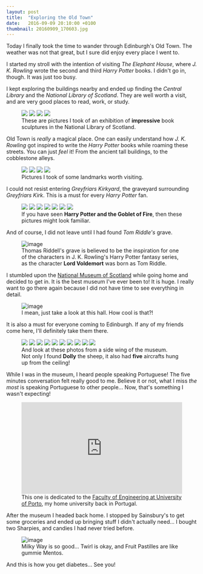 ```yaml
---
layout: post
title:  "Exploring the Old Town"
date:   2016-09-09 20:10:00 +0100
thumbnail: 20160909_170603.jpg
---
```


Today I finally took the time to wander through Edinburgh's Old Town. The weather was not that great, but I sure did enjoy every place I went to.

I started my stroll with the intention of visiting *The Elephant House*, where *J. K. Rowling* wrote the second and third *Harry Potter* books. I didn't go in, though. It was just too busy.

I kept exploring the buildings nearby and ended up finding the *Central Library* and the *National Library of Scotland*. They are well worth a visit, and are very good places to read, work, or study.

<figure>
	<div class="galleria">
		<img src="https://lh3.googleusercontent.com/PR2ZzySk9IiuMzgZ-Zg2WJAgw9WhhSX-ZEFqxWJniKn5PkOpUtL-JMvXqjokqXtwvyvwaqFsF70Wx6m62ujl9SpHkCgh0FAg2iK3ijRQZcXGrYDHT8teUIlfD8yPmoAng7S82eZmmk-x8VuUVARigAVjTiLcBo8Krp1RWiq0qu-V0DrnI-NAOI-Q1jykl2Ugv3Qln7pOYWfsNK9Q-j6FNM_dlY0XDtCjzS98309x1k1vwxzxTp6DBGP2a_aV2r5j-u78fLXqwgHEkc_0vgpkvms_P7JtpDiuGd4wREu7dRl3r28kJmLbYBtJBAoCHABd9shNS89vJz_CEOhjhJNDCMybq49TjMppvKBlNXvJLiO32WVB8UV87uOpSh7Ds3sW37LpfoDYx2n3ysLnD0B1VrgJH9_3tevmWoOU9Hqq_-QG39-3VkPd7ql7t4FPGQVw4THSb4NZ1dsxd1xjwPirS52KFUkXMbP9tX2glxIyFcXFMGZs7X-LAzrUvdcApgBBPb1NyJlMBosjMAWJOKSDkI2PE-9K4wu955sn1xsIBKtXFZxvsx8_i9MK85wdCD9zr2CRqpHX-vDQmxtiMoEMtVgsLUkrzA8yIyDWtIGRRvaZgcUN=w1898-h1423-no">
		<img src="https://lh3.googleusercontent.com/N0Pkn1kBTK3Mi7kRgziQptxJpQrRBRRBBz95REyfBPelpAFyX4ZY8s_FUV_HFb3HNXFyWVeVABpH4dh2LIpKHp3AwM_BcpakqYRsTjqlKBHMSc6hfZRXQLz_ELOV88pNTdAO6oRWsC-UwvON7bzlH1soWhfG2Vv3nOGbUZFgyLJYqVCJ_JO-FQ0D95f70dnNb-jeXVmzH4-sdC0YaQXwaDrd-X5eNNJDrLin-KyZXO4X64VPKilBpIwS5a0-Ta-tzzOp35UVXTMh6i2RHVtyyAKBlXuRu-NHfzuH0xHGoIstiXuEUm404aZIEXGsSy1BehVB01xWDhrV3DanXtGecFV1ak5ZogHRcd3Ah2KxWCStnwVICp6--rpriwf_iwFdVZRWFvxmA5yjHiqNA0RPPw7-eBs6-7Tdx0yt7QvbEz3BoJBr1w6ozy_MdIAHhOvwZ2bz8_j9xfkNAIJYbwlpXAUHjgdEbU14NqVbu9WDVXCfO76VYX77QrxdMPzgIA6HPAy1v6yDNFXqGp6nXsAgxRkMSbQzfhOcw18zoVTJL8gRIfokPQEKLl_Z0NTxMo2I91LPhY-3CivxYo93qquugaa3r6nnt-YJeVl0AT3vNDL3o-Th=w1898-h1423-no">
		<img src="https://lh3.googleusercontent.com/iiz0hyLqprEGvPRwmvxr9JzsYYmh0tERV_zRVm4HpQfXPVU0EFc_lq8cmUVny-WfSwAkXI2gOh1bVxU2nfHScDCSSNQcqYQxMnkDZXlEXX03QoEA033qHZSPpxNZ3O0FLE-eLLM3sCodNOsVZgGDzsedeJmGbjiDLOHJtbveYC_9IrEiP3sW2xWyiPdt9_L3FoCphqd13i8_FeYtIFpR_RX0BhgkdGEZaaU9gxjD1vHPGheUCXuBaeTqXy5d8aXNigmt2uVRbmISYhbQyGLNwC6WWCKxLjITK80LaWlAt_dqcrkb5funHz3MyjFpQoCIm2MoqfWSYayl0GXZrWkhzZ5OrbUTH6CoMWmEKH6XF4aFNaPanB_WZcmkVtslAGe79dvgI-ieCM0th27TtFa8ZEcGjlIJK0TkOI2XiDGZ0PrTXv9tjKocG64wdVM2nqiB3H4_CF2BXSRsrSgCTf-EDoDTe2hzLLALbkKAeoi3H9uEKTlsfldUkONCZNG5udFTl9al6vWNgFjpTkNQM4AH4KHuIOtV4qrUncZ65zrjyAPZcrP36sVBwMSpv-yFIKmciME-5FKKzU2Y4Hz3bnPj-CjZa4goPX1cXKkJXY3ETWCgkuoc=s1423-no">
		<img src="https://lh3.googleusercontent.com/P1o0saL1ULeEq0rPJ3beOwCx6rHke_CPej1rcgCZXy8bftpKp2PiEG5VSkr-v2u5o4R-SVpUk33dgTRdm_sE03-wV6OZ8NFVtT_6FEiTKRNyCH6Pu152bbPOvBfmg21BNY9kFF72McknyoEK67ZUD1pzmZUTMyrjAyTmhdOLQSAbqGy2eCXFIBEjp9bByX2v25a2hVwcVR2IP9a19xtPmPDCGIqomNeoDDjGAcR5MjZmeiKULFdcOvmUYJx9SCMMmU9umKYiSdWSqyC1D-PIJS_wx3e1p2ApWCjdJnyJZgVbAzhpD-X4g_o_dthD2Xf50aZ-MMdS0nCsCYFbqNX7Fa3fH2U8d9X95D-wxnuuybR_g053iQ2G-VbxfXqcotNOT7MAuAnT0h45yH4t883QF05Yd1mphEoCjYvH7krdyDiLSk1vpBxhTtIWQqjdI9YrmxCXLKZ3igdcnqxLzhotrujnkv3r7-XclIl9ZGRLoeKmOtMtLLur4ZsGsCQRehY0EOSMvaJba9eAyq8LkfjFWHOiEa1hSBAie3--OofsSfZVAkUb7UnAk2vvHAs1D7Uzx-RSGcZmuUwuROrFxgjiCj97_0qZIp5qyEzmiVM5nvdCK1vr=s1423-no">
	</div>
	<figcaption>
		These are pictures I took of an exhibition of <strong>impressive</strong> book sculptures in the National Library of Scotland.
	</figcaption>
</figure>

Old Town is *really* a magical place. One can easily understand how *J. K. Rowling* got inspired to write the *Harry Potter* books while roaming these streets. You can just *feel* it! From the ancient tall buildings, to the cobblestone alleys.

<figure>
	<div class="galleria">
		<img src="https://lh3.googleusercontent.com/wboTO3heKmN1-naOcxQLTsQBG-AVPBmaxw5Az354s6pi3s50dN2v_CGNPoupngg6leWcqUq60Rxkb4FYyB7BinsdA5P7mybsiArat5YZu5QheGNVEqEFqG4pwzKt9ne6YyvhK85s5o3Rl0D1adKOBuiWHkXeMbCOBZLI8RntlGrvPvas9gJnyT1sW2RaZBw_0qhmGcPBfezcAc_ylxmtnIawR_S4G9jP9qcUx8jEUpxDipQ9nLt7abgtL_11kvvl-bPZkhNFl9GSkBl1FPu2XloBHt_5BvihKHNlLa7AbrNtLlY5U-SrIK6XEOTs1XmZccU5tQBL-UIvQzbqKVNcDJwQMIQwPnim42NEYHEFQySXkHkb67qIf0KB3b3CQ_xz88zLb1DtC4lcKYUCT-XVd4MAr785hiRGaov7mL_IGou7Pca2MoYUpzn5i7hbfKoIBHv9GD2LLOm-9lKSWfK4Bumuw8POQ48ZMnBdz-qHlu7M1-LizRKsMwujMGpj14kE0OmERWoLLN9KVGBddSRNZ9c9prGL-Q06jqhtrHKDxUit6mUmQbaHERk2XhhzGU8_AJ6oAw_3zGRYpKFRsuXrN5FbN5aDmqYdUzvADVAgghSKXfXh=w1068-h1423-no"
		data-title="Victoria Street"
		data-description="J. K. Rowling's inspiration for Diagon alley">
		<img src="https://lh3.googleusercontent.com/VnSklT9WtXRTBMe5BypwIjEzySJqytqExzA7xDsjPXEf5XTmI-gHsGAXXGfcIQrHD_j7tf6tqZuF2jX2p4sqf_c_8OV6K2btCfqQtAZgvzcFqcz-vhOIjKqp4sUUm5ZMhQ-l6WBWawZxldYIcVp3HlztGRXNo5-GPUmVkkfyWbJhchCYH2T_V9TnWZS6-n_qU13hxxdJM7ZuKw23kl-HjUT2BqXx7R6K36DS-HNFAKL3fQUW3B6N49JzK6Rg6WhIILQL5NI8KOFfRWZFF68yhqtryggnczX7GbJ06alSwDkzs04BwUPL2NuS8YCYRPDokfdP9TzRlfQGmV1Qc_DCfZpv6PMvVGQvUNUSyQAhRQjcSR_lEgAXScmAjctlUfPOv8f7m1K3LYEtTynVMt00O8WC7Z207A5tvc4cpfPlixP3176rPhUc-jHCejoEyH6PKtiwk0d-RWlF61RzLs5m0rpq8WdUpFFbG3WQEKhzd1Pp2vIalElHBJLHImNQOqWYiWrxphkfPiFaxcd_8WEzLyWjkB0uU9OEIEsWH0ioy6DG86likTiUFdVkvFQoZvL_veJbK5wt3MiIUagNace85VWLmKcBhP5eb7FeoZAV4onhEvwS=w1155-h1538-no"
		data-title="The Hub"
		data-description="Located at the top of Edinburgh's Royal Mile, it is the home of the Edinburgh International Festival">
		<img src="https://lh3.googleusercontent.com/SyxIiR7QzFQreayLz5xlnKy3R4A27-pStyDVeo_dIeb-2nEiEefEJjkRbOheaF3dDrZlF1IHWDlJBke5U7k0a3TTYkndekZLpDeCPMoiSUbOxxB-HSLaeLuFL8Y6HjAwWw46_eTIWLNVPz0smeAuVrjn42WsR1_k0MHn4zr8a70WIJ-3XphqmKybmAoxphQDFilTE_A0Qfn2Lz0UPFz-GxLAWIsXlpLiq8sekfND88YiTcLndUI4AS8LhRVdL-VT-Klz-kik51u9GYgYNdeDS6McMu_oWVguZYIt-cAEdjkfl1WLo8coOmcwf-mrkRdqOdfhfD8LmzAhiteta9k0M_YyhOL5IrKqlsugilzq12S6YVvej20GVYH0kYbA4ba72xHUCGde4ZT1X9CUSFzPNfKii1eU3QSZNsYr3wFCrPpkAlSZTyULZK2Szi5CgowPldbgUIg0tJMIqnV6lHzEtmZzDPcBmc6RgcGNqDkloG04G49vBnwdbE3L2zI3ghKLVwnhlDWuudSFSUnsR2rnIqLrRyCrlzUi7sBgkcRt0WNI1EIKUc8YJretO8Bw0_ltGtXLXGZ_f7UjfUGsMNfTH3tie0qbqvIDbhIPJ8DaensfWRQT=w2050-h1538-no"
		data-title="St Giles' Cathedral"
		data-description="Also known as the High Kirk of Edinburgh, is the principal place of worship of the Church of Scotland in Edinburgh">
		<img src="https://lh3.googleusercontent.com/dgGg3kvc5gArmk8gYwfq0NOo9CS9L5mukW_l_uGK3ay_iy4117pb0qnM3Q4bfJedks3bL0lXVcKxJvjHBDph3ZM-3oN1cJ8JCWWR4cZv7WxE-ZQzwNvM3A1lN_llI2WltBebPE00faDSC8cun1PpcNEAHocDMwOcg1ncdplBKwc-evtNEGYrrUA6BBcM7TEjNxxzjdWGtGXsWKanD9V1-f94-pW4lHyszL1tIa9VLh80gTwp8vJ1fqx5OGox4YNU0z0KlpG7pfJfakZjCT3tLhsvUSSScdGJT6NkPhYczapAy_l29kIRgMhR4yTA1OegOmMsmcovSqc47t23OfgxM0U35dxDwifM0HHzPDqhkv8Et2ZM09Tn6b7wKY0uyMH3AQmr5jIO7xaEHy-Q7amXyAhaGx3E4fKc1MpGEpzrymaimQevgTpeVhVkjnP5Ai6DKlotAx-XEYKHihXpUN8jeoFe-iBIVklbZ1sLpVaNoRVvkSHp8x3PLRSsicRxdp6WzAUzjiiSb8AtFwgZVTDth3ABSb59cUDXhKTNU9m5O4pzkI33gOhwy5WCqLNxxmN177eQ2rPz6mCytjRsKxa3pmg3GKKQd38DqVc99VLopIT3Eg1u=w2053-h1538-no"
		data-title="Old College"
		data-description="A building of the University of Edinburgh, located on South Bridge.">
	</div>
	<figcaption>
		Pictures I took of some landmarks worth visiting.
	</figcaption>
</figure>

I could not resist entering *Greyfriars Kirkyard*, the graveyard surrounding *Greyfriars Kirk*. This is a must for every *Harry Potter* fan.

<figure>
	<div class="galleria">
		<img src="https://lh3.googleusercontent.com/N9QBiSRhPAP49hI768U60h2gwYs54nepAS8USJe7_ZMXlga7z8P86mEA_Z2uREpKBKHczXI9PoEKDshg8Ndzl6bcawRirqrnDbdh-wJDwazH-LR8S3uiTN5SQVlbK5QgRquDYyrwWNj26xAu7FPn14i7jIkoI47C6E8OJ3UvgflIoFNabqAZnYMqYVpBtdbHcCOzw9N-DSKm1xBBaFaTf7bFxNDB9tfkSJBr82NqtkxCqlh3C4HoZHxgxcxvavvNPfsPBfVArTtDjIwpcYVxwQl86CxR8PsOaoEwSEFajtVammDoBeGBvkaC75516MMnWCqHoX5LZIqo1CkmDybFum2RHXzoNdNNftAOEzkMnAMHlR_X9kpweE9EUQuUrMxvGpmjeeT-0MK3szojQhamOtGm6NvTSptsQXMwj_Iak-S9GlQZy-TX1pVw1Lw9pdR0CcItcr9Q08tR0Y2ZcS3MjrCIran6UH3IvNcOfiygA6e-ZBJlJ5nh5Hp23c1wqKEIht3p6qbDRMn_JbcRHyLjPwE5INdo7FVG-nMPuPgmajBFWaGVpnSqx0-acQiO29MyXws3fkp9ATc-QoaiGALuzMjL70rAVRCF10neCMzpc7CxAtjR=w2050-h1538-no">
		<img src="https://lh3.googleusercontent.com/UjJkK7t2OMIJ2xjMUXoIp0rNDVXqIWUkKLVfVjqbaUT4hqtESCezPDM4FF_hJARYls3BIrs_bSdYq17f_ow-g65N_rWaoO5IK1AY8ZsRnsgi0nyRwf3MGJXAwGMXffoIh0lvXF2HgzZvqyGK2Qz4rs6Ox8VEePaV1U28U2QBWolHqOeOE1uGTkS0Fqe_E5YiXczszCUmvUI1NeuGjkqwy7WXXeQtEYxzyUnJ_i_Cy6DQSMEUorv47EJ4XDi4XziVbXr9XyiC5RaYINR4XsAtfbEHgdI8WuKkc5PUnwj9dtIn-TrpyAnF1fZW74qamckmZBNs0SOYDW6rJ_MfXDQ65bogxXutYgZ_laF0Ma3fg7rJ2LPhgWAnkvunu5R2P7HHVVu4MwdS0l5NbideBSJYSltQ_miqhTHVkasUuEPiBJMmCYBQQsy7n4N0cirv7w7dzpArKLU1VMiHb9Pys6QXZFr9a8mYZnuIwhAJ1pZhENEX5Cz6pNoWxtnu3zEjeIfrA4OEoGvDAbedEIiNeG17DMt0pqgi4F0xQ1XrTsvtGu59hE7zugPL6PfRS3pry6ygpMr-ZDfaqGmUFb8hBvgnnoC9QQcGD9euqDWrLuiquK_gx6TQ=w2050-h1538-no">
		<img src="https://lh3.googleusercontent.com/2gy1vHMXZAHhH36uTWNjaVRsh_lyenm-NW3Dcxma9J8kvXMGHbBfkyU1nnFkqmXtqTlWGpBLsc2QYZ4sQlJKsy6YHtcshPWuR8CCVpla-mDfWQPMQWUgtvSFx-btIhKr7RzjNI2of4h6lJDrKBixJ-14_OyBli6SvYhHWQaBDYFNxGbFxosSZnBPMVedl46RR7evytIhgGV-Pl0UukP5odlUrZXwOtEDachfeHquOrCv3ZLfsOwJXPDi_NjAaWuKs9i9C-GxsjOozzniU52CL6tGLGZr193L7hNawSbLLJRccY7B58M8FtwUp5QF9Fd1VZH3Gq_KbT_WQG9Eg6TKinj3s4YwpBbuSJNhV6cprUxQrOqG4-V6bPWAVGg-ZdA3BJj5whkO7gnXNRfIzYefiU3QUtOwF_ZCk2iULFRRHEJtZ7QaSFHPFAW-SSfI9BS9V5x1mPGVmSjMQWFcbQWN--rSNpeWiFxsNJkZ3UD1pH1j_uNjCpxjudyhhrZYI_xc4KSlWg5MRguOMJFX_EBjvSzKMqbd1RIM6yMN8E6sIdjpJHb_CJZBgHzwcJi5SnvuCuRIufwBRF5JwH6cISnHPxkWBhryaU_HbTYUm5KQbcO1FkcG=w2050-h1538-no">
		<img src="https://lh3.googleusercontent.com/HJ8j6ysyr2BkLxoLbBQXSdRFVPMsB2pLaigGMTkTy8XgBdh7KYVuYiJ6_CWlWADGl_jNb3IgFTuFp9l9Jl704kSSxcymYInsjpVatZCF-y8K47fpA478rgd0OnUsX3IXlUcTCu8zQ3FjadHB3zVONmacByaXDtLstzyxy3BnYsXhzQukTdHE25295x8OJ-pFQB1gGzOrCsJyazcez3E_JeNW7vNBXvz8FpyvDZXC4EEQcZf0CJcqWrBnnpSmDmICjzz3NJtCyJhVDDmStZx_fV_941tsxmkdZxqDDJGtRVuAifs_7JGIoSbQOPRgyonm2YW4o5Xvu8vRVFvjTcVdAV3vZL329e_eiRpycNYW_6mUASdUgpo-m4GiP7OxeVF1iPwRo4vg1xFq4to8cGuAY2UfiNBj89CwRDycYpZT6KYzM-I14XdN-5ixHX-dUrxOYSkPk3AJzwDS__6H6Hct7TuLC0s93oWazQLjaJwj-aSNQpydLjJQ-k1JVrIEG4maqv8akgNe9JfR7JT4qNfceUr5OoddDC3DVdR-hg-Q2aUu0RO8XT9Vd9Yn3SzQfSiqJ0VJqEY3fHQX1GpRcnFSrSSIUOZavVvEc8MV401Jo7oyoGeG=w2050-h1538-no">
		<img src="https://lh3.googleusercontent.com/zyZJqGqg_JPD-IEouPQrjl7K9ZrKUde6ClgVko4X4rrckLd6ug_3VuEMFXWrMm4KlTXnyfcsAjsnv_4OXev4j7bogzSpRrDeW9FPs6inxPpYnQvoehU2c9K-7wv3xBdu20sEE995IziuzlpN2wd0NMIl5EdrC_55sytqcpeCFIMTCbrM29Yfbi1GyqJIRnoZ_5wqM2Y8gXRczUkadJq4pIjV3ZFsaTJrzIGuhjTE6v58YBEB9TXNrMV9x-4XFwCMM0-1lWWvOCQ_O3iCbz2DOl01UP9E7HWXQJya-6YcS60q1WwzJUE0x_2fyoiOfve_P6HSxhZ0MYT5gTftuQnL6zMt2NhjYJPQeQLYXmnsli9b9qAtB6TFsyu85xsFZZFGjYwB8tL3Zfdvs-02Skia5mcbUrxw_0YXj5ENXyjcOpsNIp2X9v353sKvLX3FP731kt4Au-6ZhhaMxpXe-SDY5okJhwA8Z1mLWN9YwuoJCq0sKoL9i8CEs2VU1GX3DLlwHWU4i2XO65egdWpGFUCt13F8ts69Fw1x5Zm1NOHTeS5WYyOyUZhrwBvrg5dq-kzuftgYhSfctsqbI-PmZaakuV6_rSgnBBVwzqt-VkFoBbEexOfc=w2050-h1538-no">
		<img src="https://lh3.googleusercontent.com/66FHen102acuU5JDYZpZKMmEdx_xFAzp-i9b_XtPF2wzIwDdL2A6MccCuBHyy8CCl2Ja62o4J6KjazdOGh5l--ZCEQ_dULKfwULCEc3Wn2BUyFvLIE-lYtEikOQYFT_y1D5av0XCiMrNtID9F2sntm-TWUcmFK04Oh3E7OmATspRO9qh3ermDS1r11vQRxTBOf2Pw1Sc6d5yGoPgmtAbS2UyVmo3A196vVDtfHpwHFtEixsvBodaPQ74qtPY35I8sKJGUBHgBs0Jny0ifmYLUNzYWnhggpB7zYOBB8nWzz4SeZ6z7RQiKnL8aUXz5_6A6mzAi8lU2aj9HLeb_0WAJqHcj4SYVK83f-TNNyI_s_CE0X8cJ2uQAqi26kNf48upgOY-EWN8fRFQZ7qtDRFXNcyiRL1XEYzYEEIR0A0_bF2NN3h4g0Ic9cbOKh2WYjtxqSZrKYd8P2Ee9Mz6Kp6IBgzUWDJe3Fm3fsqff1sQsMAFt5lXvViwASpP74l9eDLP-XE2GnrbiUcrLEch1f8JH0NU1W8oRZ0lMoitOLm_CpEZDb7QvjWU1b-qcKhpmXMgJhCklJ_z9XwG7vJl-Bjo538SZVzgyJZ8w99qQGTL1PI6kc7M=w1155-h1538-no">
		<img src="https://lh3.googleusercontent.com/Im41I2ow9A3BokmPwFC6Th4k6RwSGinaT0cjyxIT3jgIK9bb0Gk4Rntfo-DysBMFeRprvdSt-s7BZOOxqx8uwoXxkjF2dkXv_IVRVfOkTFI5qkS5Dpu4xF-ScI_EkVWzVKEjQVqgBKg9Rp4cABlf_Y1KqlV6tUS2a5Ty4ynl4TXgoTx0CdS978NZvB-injRtmFdkU03vttKWG25OPYVyMj_gLZDfJYnoY4h77QrghZCODKEQGqYLqpZTXh03_mbvy2sm4ZWYptatouIJ_Wd4_Vc-4AAJSlmnL8Hg0hynSQbVbUmeIkRTb7XopRnvy7suOj1yexVdRBoHtO1rAgIsChccld0M3qJDD1FIWhc1nG1GNchVYDBbMSuBnN8knsmHQZzVqUvsFaj8Z9xmHnNEJgQu9QAWSHu1yuNmM-o1zLehXjtKas_npM8pFpbjnrDgM07pyDNtajfNugWWMS2VKMuuZBtjWT98bncqBFNGL6slD_hFJM6p5Lk7_wNFrmrI23E1QSCcHYkGhJUIm9i5VR365AMrHh-LAMKj99afTr30tz4Bjs8MOMbkza9oVnigJWSpwkb1ZhIRmPj9eTD3GFGnsTQCsQSOHLZVk2_egWLDjrCI=w2050-h1538-no">
	</div>
	<figcaption>
		If you have seen <strong>Harry Potter and the Goblet of Fire</strong>, then these pictures might look familiar.
	</figcaption>
</figure>

And of course, I did not leave until I had found *Tom Riddle's* grave.

<figure>
	<img src="https://lh3.googleusercontent.com/_3f7FnT9u0TjzvPqhhOXiWdd7CyQmVW63hWpD6V-b4PiZ1UTkgfNpEmliRt4uEk2JCjBY276zq3Wr-cUgV1KaekTkLt4hmls5YwjRXiO3z5YM5ndaPGr5dK-gXx80TETdgiUMG77eAcQFq80JNsMv9SUr8M-dAugVcLrNLnSuVuM2U-7ScfLqMdhc5sCVrFpgE4lhuoeTf1FxMrFzE1Wx96trR2sFSfcF3WWpB4HvBu0V0jf8poKm2fXet95FukJqs_4K4qoJfKqh4fDlez9PGaVNF5xQL2NNMQv0hGPocTpxXhy4Wi0O9KgIJM1YQW99gWZoxNnw6FMVbkEvKHj2qBAq-yvpzrcHlh8CVlnsY-S1Ud5Rwwa0Vwr2u10FchU4TXDxgx5rOTI6nWDddfgUDTEXr6H93PeWt7eopvUUy13XpYudwSgP4fHjDCJ700ncWsjPuEWFvIYsz6fEADPvO47V8ZU2CvpLcWJlF_dbgjTMUYB2FSbnS2ZJbP6Uwx75iljBhonO81L4ttGPrILCz8ejvJf20I8Wbkc2717xA1cYwKUxxD1JaTYnsch0ONv1jLgot0nTxtsYg1DOcqDSmsCMSrAymLkIJQIzmN-hGVbxir4=w1155-h1538-no" alt="image">
	<figcaption>
		Thomas Riddell's grave is believed to be the inspiration for one of the characters in J. K. Rowling's Harry Potter fantasy series, as the character <strong>Lord Voldemort</strong> was born as Tom Riddle.
	</figcaption>
</figure>

I stumbled upon the [National Museum of Scotland](http://www.nms.ac.uk/national-museum-of-scotland/) while going home and decided to get in. It is the best museum I've ever been to! It is huge. I really want to go there again because I did not have time to see everything in detail.

<figure>
	<img src="https://lh3.googleusercontent.com/oKg9n7I7N7MWUfCHuNfGCu-s-Oqaqdgvgr8Nl2s9bUFiqNlW2UhcX2FMp6gOuw-D0QJUHoUJLb3WVKCFxjQeQ9HY7s1p-mLq96S7Qp771-zCCEJ-Amy9Apun2CFe37S3lO19lO1kI93Nh3spzue2VYM5uikXMNR-1mHvwytYe-DktXIr-Kp4ieRGs6LwhNY9gG1RsCb93Mzo-cnHQeFwrAIjXbhQVhDWFNE0K9FBD4Zzp02kqcmeslcjp81k0Cw4CoVpincMGierwo7She3nUrSL-aHm0MYx9J4s0L_qeGGR6RDGnvWjeKUnzNWGjziudxUqgXI_TTFlkMPfR9OnNux020VRUhOp-V-Yd2h6h8TObzqCLeU6pAbyDbdTu_8gLO4B3TzMVW3dmDdP1f_fHFZk3z89jxyl8WIf-lSKqecd7ghzklsB5vXM7a5GeVQYTg1959z_itTU69ClDIrSxpRS7HRE0z7Zxy4G8PS0x4Y32JLLGal5_L8SjuP3PIdsJFYgaboy11Ab0Hd3A-jTuMimTQfgWz35c7proTEO16nkbyNti2cJ1Xim8ASz1F4nal9yMOw236dIiXLUwN_ShoqeGDj5ECtlq3uFO74S9FkWG7OS=w1155-h1538-no" alt="image">
	<figcaption>
		I mean, just take a look at this hall. How cool is that?!
	</figcaption>
</figure>

It is also a must for everyone coming to Edinburgh. If any of my friends come here, I'll definitely take them there.

<figure>
	<div class="galleria">
		<img src="https://lh3.googleusercontent.com/RiEJshtQnuN-6a4d__FhxtA7oy7erIIeDRIdTzS7fgVcoKg3kF_kbffv5lNa1OPvYWsoSPlauzLBtTS66VZ-ENfklJv4yv5VyweJCcdYIaebIXXtpZlbwmMusStQYfI5nW3Gyi0T5gtpXZgT0BAgXqT4Fx6m-mS5Kvi0xgyOHWN6BW1Rgddmi5DpI3Q73A8SEsQa88FDOJ1cK0G7C2eKoF7Skf-YF71iEH-AjqswFSR2P694M1oNsANlasvp7Kv7aS9sC7LLt0xxYIvXPmAqgA3KPrRUs5FOJvRBhI4WTwWNmVUqNJd9IAbVrOo_N8GUwhG6byY2xW2F162j4EzBCAFz9lNAhL0hOee6Gvt_u6oqpf5L4X5kD3oag49yBIxM_4WHR0Obl1881e7m50LKUrKv8h5YqZZZ6LGwIg4U9_PJioE-1o06X02gLBAJixVc1JKFz3TQzYvN2Gpgy7y8ad7EWY3LYsU3a_UsfXOIL5p96KImiOkdHEGXFJ7mV4T1C881QTLNClj7efM8QN1jBEUCJlhZZiEFrSR4eGixCLq3aeHgsDNqY90AhM6QwS_MbpzR6k_08VRY11ElSEFRXncDHD1AxxVTk3MzVzQvJqcOims2=s1091-no">
		<img src="https://lh3.googleusercontent.com/im8hz0ZDJkYOgs6-eQx_bgZ1dGhy1oqSPw1hKmIicptc8PWa4i0XoDaQZgtvOd_olFLZkJc253AvIpWn1zVVI6PFtXQad3vUDABDF-nBGbJSKxOnyN3qjeYUn-y_16TuLJZevpYgIr-1Pg3CFEdmo6M32OSq-3KoXaU6s6TKujTBzc0qlXoJqVFkz-MoUmPNYNKpTevb_i2_W2ZnzDkyn7ccOvjBdoFhZ0aozv-wSpAaO0VF59uh-tXC-it-5Hp37WFC6UlnDsySTUCKAYkPUrK31gHHokuE1lgqwWCVqfOQuZ9EWcbrU2m3o_Bs8dM2OJUja0ZsQqfBzzweenmP1asb-RiQjIQmEHxMvcsXY3tfGaR34bXVcMCJ7tySYTf2xSmTRy0o4KfEEDmNdGl2XzWpqHof9FzOsVexAu-8TpXbFoF3Qv0zu6CvXtYx3PPITXDabCDkTMTizxR-DDDhSGH2Zu9-Ru1QVhSqpBHx9YZFILKZOwu19ZK9RPmiVZDL3TcDgLaNE5cqPWDxu9efdRq0f_4_Ij8wm5OZKDjqVJrwUxSJkjxDp-oR77l-M2e9KDi1HnmROVeRaVakx3_HFJ562xniJWPM0b-hPdxHc7d9lH47=w2050-h1538-no"
		data-title="Dolly"
		data-description="These are the taxidermied remains of the famous female domestic sheep, the first mammal cloned from an adult somatic cell, using the process of nuclear transfer.">
		<img src="https://lh3.googleusercontent.com/60QuYmhhFEHfiQL4vN9T1vrtiPVNu68W54ZVfB-FRB5-lYY6zyH3RYqpZiDNo6Pu4i21e8BVeoDVpCSiW43eMvUEgGOkxWBC4EuWVrZ2TTVk-Cjz2V25z1Z__VQlHsXo6MEA4GLIiFm8ARSu7HLTQc7H0DhL-nQhzjW-HHZu25E9kp2zyga21t0FyO-YatnsIFO7DYSKanlvDcJTdrJr115AtOHJKF1w7hepQv0Hx-cCNaRmkOBTeAe_k4ed2rdsfzQOYg_sIMAkA1WHLmmSJeq9dKpQH1s17r4YhXyfvvrUsfhgzjDHRGGnHlUDzhp-0Bg77DTmiCc71V5FCf22FnR1lC_GY4tpvTV0SXHf9wEAGBX3xsbbIFMKSE-QIguaU8OnzBBRD8jhobNH7ILKatOTfaTZ0FwTCJocuJ0rkil5PmtQnf-cenixO-QmMFAII5VTwiwDqNVVnNKQ153A2fYl8yEYJnvSYrU95RZP18wxuFY1ZshqCs41de6BVbuwpNXPTNZZs43e4y4QqeKvfz5WI-Kg7dGNtr8Hpxag47PmmpKfCAXGLi9-a6xBVCl_abvN5e2kgWjJeE2WA_w9-cfFQNUyGvsJt55CTuNVv-hbaDyC=w1155-h1538-no">
		<img src="https://lh3.googleusercontent.com/SZ516wcD3ErjGZ6bjJbK0R1YV7luZwnzmCe12DYnIikWzafKPF7dTjn0atipaKYxU9DdGsAOlmRCFeAhYY8nzhP693sCJv-x8h1x16RmLl2MunZAd0Bz6kTMYNSGHLsKv2wC0Uo9ZVomYVKryVcQf7OHsE-NlEO55EXtYG6h8Dict58VDWqdg6hewgxaDVMybsQAJ6NQf5jiTeeV0w7Bw-VuVFY8y-k2_l0lysDmiiAlKHoR3EomClAYLLdOxLAy2NLMzmq_Pqh6tdGB9DQ_p2XKty--shF1FClmdPMGCKvoY0LzLZKMwU7_KFHs5R3RwTyXwCc93PfmaTBrsHmw3TIHdpKgoyaTVSOzebST9vtl9wgS-wmK8mwZT8hROwF2-NhL4Do4FhMXa-WHUUcb0PW527P967MMpY6UJIE5wRvxjtlxchTnrdUCBiAHZ32xXVzb-WdgO9lSdrH_NU37BXIrTlITJEX5AG67U-1CMPXcEeVnOH_IXFMXi7eyN9TmckyfAcAWOSWdzYYS9aQ6ZiCcoLjUpZEy-MUwGRGevzP15ZxkisBo5q_-OxGBda7KxBOkvQTCnF1tHWomL_74N_NYGkpjczWvzcSSBjxVxd3hZzBj=w2050-h1538-no">
		<img src="https://lh3.googleusercontent.com/SAQ3A7tFX9UJIXRa282658xMLuwZpsj02ruGZ2majriDWiSpqS47oGeRZQdmyuMAgKVM4YX_o7SaRUXQDvPDRRmEc_RP7f4KXB-N_Y2MXl3G-OS35TlaBS-5dGlOqyih3n_sVKmAqUrnKWHUFJWqYuRvb8HXuck-Mn3NL4CuoMYXvnNsNgvEaU3LQCuo1vZeAc9y1_hoYPY9rQIogzHKsGQwSH3m7AgW2EdUeDuaivdwGl0x3K8CPWmovTtKPtoHoCIcCnhZp3SPfXVEmXKWk4vrDBVYHx9_HNo_ZnWiruLB-qDDxi7GGeYKwpHaBQz17Gk87xOh2IoSCuEMyB9yARXPB7PxiW-em3_eUmqt7UayZxpZAxiEMlnb1jpEreGjDT2S2NtpQhQSmGjch2CJljXjSxED0Bg7_cuRvOONZJt-AHwt6EqG8Sq6k7wmcJdxfdVUt_tO1QwWqOXEzMYdoKXXarr9h2_Pt7l8wwtfiKeXwBxZTUtvN6ao4KzHt8C_SJPOv3W8dRnEJs3UY6_JROh8P0482KBpEcjDRGstG10qgC-ZVkYjjwVlR91avMGcc1MFQpo55i5kCOit3NL2d29UUZ7WgMq8jq5G4YRzKDvCOfD0=w2050-h1538-no">
		<img src="https://lh3.googleusercontent.com/UdLV296Lo81n9yyEbSymog_D_goInCnLw3ulH_nr_ZjFel7gdkmOCYIAn3AH4vXbqLKC1TJTAIiHqmLINfY2ADxSdr_87C2vfb0ZzZY2lZafOjbdXKQbG-H7I5HeVDisLmG-F_5lOg7Ofy5iyhTgtOL1cH6-MLODrCCuGNrWNlklgmb144hnc1RXu0i7YcBFES7WjUWqj1pY78jEDzhCuAkhZW3GV-mGJpWZ6vrICgITq2A9Cm3q9vm25ThaOPNg1378oJFF2wh5Cqc-XlHDtiC0a4o46E3Lr0Kw4FiuJDJWyWQxU5eLoC_47pIIYmvNEY-fKlg927fHqNeNxkR2NFjsHIR_ENwid8MRjlSYKweoQ9UKJ3Mnm6jFeTdoI9ItSFaEmry1CDi_6VhxKwiZ5hEIUg4TpqjL01v_09NxV_BQ5-GIrUNMAaiyuwrH_6evedaRd_L1EArkkFlPoIjfELxxnP7dEpF9cPgXHdCTz5n_DaNoupmgfvQiQJ9wil6F6oLKkxwrsL3xKQBRaVAzWEw-CC_lnwv58T_HvKqMHH7O7QB9vl_sFL8CVyFcJflxWIRvQU1JI62dSeOhZBwvyw3xHF3n3Na7p5NoiSw9BdAnHeJQ=w2050-h1538-no">
		<img src="https://lh3.googleusercontent.com/4j8Z4OF9J0Z67-SGFxhBqp78D86XFrxsxngFMg-xXyscqenjzPP5mmj97kcKgZkCRWyOFaBtCPf5GPpd3ozGdMpyPgHzL4w4XGrbPYZrAOPjRN2J62yTF9pkKVcAJRb0alSgTWYBHQ53afIWk6OuzOQ5OMJxIDXrNtlHziLGElGYaDrTo-ofprqPrO6ppN8IlUMAchSIAeBCrw48DowTj1WrYdepaLqzV0nOjBkT8lPSBdVdutN33EaK5_tDR11HbKWXnSCWiyFedhk4k46y2KwSY8FcBsQLG16EmYdfsE-Zx6RyKTg1qkGVbJb3e98RWLjAF46DhdgZTnD4hQVK-ggSTkSQcBRrbSYQR5CxYSThZtO3jslwJo2aajNwK1VE1M9tqohhFjAfFDN-J3B8ZpFlxTBzjcLdK6esrRK3SPXzMfrcgcBMHA4N_B1QSIvzGOrsuOzwjCabL0paugBQPIa2cDBbBXQkWUTAq9WLWOfa5GrkAsSVd5vSmujOtF9ocBB-NdyhTDvG7zLmN4oH2g_Ebd2MXZsw-IWpS9ztg5rJKS59DlUq5elZmaSmK0MbhdZOdZeV4PE4mjYU7h7k55aIExXF5nn7nsIG5Nx9ZiM4RpTF=w2050-h1538-no">
		<img src="https://lh3.googleusercontent.com/GAanvkfW8abL4nB3pf-KqrWYIQhblnct8nGDSW8h8CdrX7zYjGA3Zm0kVIxh3hTMmM85Ii6vHld6KLFClLkwk31tyCVlpug1db7KwhKBwU06iz7k6Kxu7xCZpheDbOWTgRfu6WFcUFumdNIht5-nuB9LYA86qDN9ZlwLfR3mKCx3wG7jIstfVDHYDeKcc7JQPsnSB_gFmQrmAYJ_6ax3C_WLuiOYKDDqfYLgimrGSwoCx1HmrhfNHuY2iiMCLBvl_xlcnUgvHgw5yjN-gLx-irr4aWva-hUKwAEa0HV9YWIzpyl4O77phwIqWdk0tyj-AfcdfFqon8S1oAZXYVkgP98RQS1rD2GSKRP4RIFxF1fwhgyZfrs6yE_R2vluEqZ3ly9vk_q-pkmvaLic3ojSUlXBhdyymrOVLJk3O2QfpLh1Ga0wWgv3fJEv093JbWBvkxnhPMFvluDkl_ST7dwILigWLNmgD8FIdpB6qFlzwTrgpNajNAjeLySY0kpEG0epDvvTLz2kI0KJKHyYkSS5YIcDAObkpaYy_ie75J8QQEjc0bhnVEsZs0soyVjbq9DjlA26NLZ2iHNT5nQkXHX9O2kWSR8kIIHRN1qcM0QGSImCJaqC=w2050-h1538-no">
		<img src="https://lh3.googleusercontent.com/MKMcb69uZ4VkOQXrlhMEYxuIGs-yJhltahRJVJAm8KX-FA1EBUAI2v1sJtcWGwb9p9GBe0lPGZtwrbSpODCwdgC-H6UvoIsKrXruCuLRXqNgR1AQs8lAktO-WOmKaCL8L2a4CVSBSz9fZhHvxPw0K26YOjwuS0rJvqsPBFRBh_6swyd78IkQcJtSuWW1p1ISeNlyLsSCrKrkwT3lADosJWzZ8uMwfNrG6zCIAgURkj05kLwXfXV451nRTjUEnxJ77JBCYm8pKsnzE7K-1SU7ZNzoGyYivCNwlOKryUsVCjDsAQBws0p2TeqrJUdeKxcDYRxwpjF2D5Ou54rUm0nmeAI5IExbVYuoexR8gMeK7pnTdG21sfdAORaZNfnP3YSHUYbcIKlpbEYkrqkLNWwZoOBv98LsYoDevXBJ03p3ryqUTVCO1a-iQBMYdHUL3TtMEJuerXerpu6yTdHA0jI7LLjPwNwp6uplzCMPIufnCRtJbzx0Pv7FWt1tVfPALkH209b1Vqx1-7lsakId8q-wJ7fxfnN4CI5ToDhegT2rkvUBuZvSCqaFSSYt-vxQ65KtFsDYVGs7I4Upa1_cXDvPS2q4WHxIXyc1DpRZ_hkM5vlWBPo7=w2050-h1538-no">
		<img src="https://lh3.googleusercontent.com/so2JwffRNtuau_6rqXokafaoIMvpwCp924vS1ElmT81XPQoR76xcnqCkiFeub334_PAZN1hSpwbmvHAS6L4QX7VOpsZVE_WgGHkcKK_UYNNuq9pe3PfgX4P6DHeAa5eLtii__dYkhXBUUEFm-_-l2i3Eq3-_A25JWn-AEAcWX1i1vveZTlTPCXiVw6A7SxQoL1uJbz7T0CCu8rQp61aa4lePEZ2LdeEiWqlPN-Zglx07qkprC2H_RFxGRGHyg85KFdVMahBp1HoIeN88FzuJr92fNNwj3LCX2qQjIt8_hVfVpHcVJ-LtLNREn4T31mDEDgfa8ZHrXWunftRQFlOXvVucsGxz4LzQ8Gt_tR0bXDvqttOg1k7gNgHhHGf1PqD25lkcndcypoeLYVErvw-rutoBYY2zz8AKDaLgEpMS2U2-9VvWeHfQZ7ZXiKO_FH_LqRZi_hK199gil2xGzuIVmlV_ffewaNT7g8RqDNnY6NHdixD6MdkxP_XJQeJ0QlF1msPvO7ah0ckEQccnv9HdiXNnGAi5E-VCMvOROa-txFi5M3Esp7bLlymPpNl-sv7muRzjyns8j3oXMxmXdyC451npyhYIosfTdQT4tI6CU4IFEvw-=w2050-h1538-no">
	</div>
	<figcaption>
		And look at these photos from a side wing of the museum.<br>
		Not only I found <strong>Dolly</strong> the sheep, it also had <strong>five</strong> aircrafts hung up from the ceiling!
	</figcaption>
</figure>

While I was in the museum, I heard people speaking Portuguese! The five minutes conversation felt really good to me. Believe it or not, what I miss *the most* is speaking Portuguese to other people... Now, that's something I wasn't expecting!

<figure>
	<div style='position:relative;padding-bottom:57%'><iframe src='https://gfycat.com/ifr/WarlikeMildHectorsdolphin' frameborder='0' scrolling='no' width='100%' height='100%' style='position:absolute;top:0;left:0;' allowfullscreen></iframe></div>
	<figcaption>
		This one is dedicated to the <a href="https://fe.up.pt/">Faculty of Engineering at University of Porto</a>, my home university back in Portugal.
	</figcaption>
</figure>

After the museum I headed back home. I stopped by Sainsbury's to get some groceries and ended up bringing stuff I didn't actually need... I bought two Sharpies, and candies I had never tried before.

<figure>
	<img src="https://lh3.googleusercontent.com/LO2GLyu5VzJEFmtbfKPFQdAc2R8m8Ab-JX883DFVnzJxapKKnIaYn0tuvjFXuWzZrfRo2v7-y-BvTsEUTv7Kqpx7yKVCEdDDlS6lUtJvP6W6b0tZSDAGTntNqfGIEO3gvaKJgoQw_5Cc9vkzeRukox8UrBJFGHKX_sXnTLx8efkORGSSSq59TT9EwGZOLWiHV4ZncyDc3VmT8lMjA_iOD9meMrti-e4pCgyE38TdNsNJMiqX3h_gr7Wg0GiK0IANm2iRVCukQ1VbAD2K24Q0xFVtCTyiXJkn8ZVnmcjAR-bJlBxcWKuBRs0KZ6ESt3xdG-PV0id4NCd997i_LRGaPT_WXmSppfmoLMI7LaKD4AiQZiQ44Col4mu5TqgcbJL9NYW3JlJV9UVjbFtZ87Ewfgf3q8zvjZBW9ec2rrzu-ViGLa1G7tgD9JYGQaYFdS9nenBUFlhVSOZrlqOzjj4RwL5u0d612bADQEIVB_AEj2TkKI64IscJhBm6-QBS0qQvIsTZYZWxulmxJzbCdwflGs4HpD2rn95b_XKF7HsNxu-qcojGHktBa-yo9fze7vr4_rpGT0beh3cR3Yk61ikddqsdYGnQkJZiYobaayGYCmFncnXp=w2050-h1538-no" alt="image">
	<figcaption>
		Milky Way is so good... Twirl is okay, and Fruit Pastilles are like gummie Mentos.
	</figcaption>
</figure>

And this is how you get diabetes... See you!
